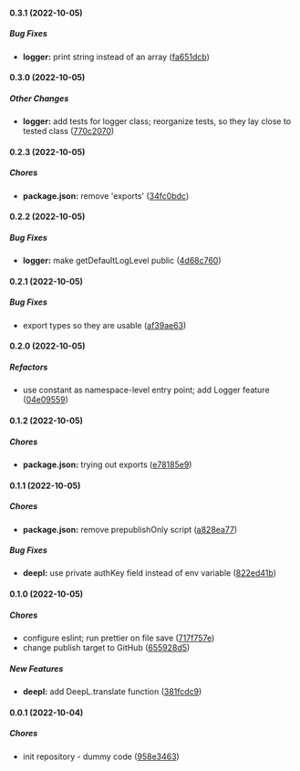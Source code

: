 #### 0.3.1 (2022-10-05)

##### Bug Fixes

* **logger:**  print string instead of an array ([fa651dcb](https://github.com/Melmoth-the-Wanderer/discord-bot-base/commit/fa651dcb5ecceb87bee739e566faa0e6e7ff2ce6))

#### 0.3.0 (2022-10-05)

##### Other Changes

* **logger:**  add tests for logger class; reorganize tests, so they lay close to tested class ([770c2070](https://github.com/Melmoth-the-Wanderer/discord-bot-base/commit/770c2070272f102de37e7e61da4534ab2ccf233d))

#### 0.2.3 (2022-10-05)

##### Chores

* **package.json:**  remove 'exports' ([34fc0bdc](https://github.com/Melmoth-the-Wanderer/discord-bot-base/commit/34fc0bdc4387f0fc4d4f7677b2ca5d8046b76b07))

#### 0.2.2 (2022-10-05)

##### Bug Fixes

* **logger:**  make getDefaultLogLevel public ([4d68c760](https://github.com/Melmoth-the-Wanderer/discord-bot-base/commit/4d68c7601d696a071d6c59be495a0d8670a4260e))

#### 0.2.1 (2022-10-05)

##### Bug Fixes

*  export types so they are usable ([af39ae63](https://github.com/Melmoth-the-Wanderer/discord-bot-base/commit/af39ae63f52a7ef9f462b931bf6f8e9beeee29a4))

#### 0.2.0 (2022-10-05)

##### Refactors

*  use constant as namespace-level entry point; add Logger feature ([04e09559](https://github.com/Melmoth-the-Wanderer/discord-bot-base/commit/04e095595ec881d4a4906af2383c95601f00b2c4))

#### 0.1.2 (2022-10-05)

##### Chores

* **package.json:**  trying out exports ([e78185e9](https://github.com/Melmoth-the-Wanderer/discord-bot-base/commit/e78185e993c899b1939085dde09d45b23bc64277))

#### 0.1.1 (2022-10-05)

##### Chores

* **package.json:**  remove prepublishOnly script ([a828ea77](https://github.com/Melmoth-the-Wanderer/discord-bot-base/commit/a828ea771d3b69b152b472d02d86b372cc86ac50))

##### Bug Fixes

* **deepl:**  use private authKey field instead of env variable ([822ed41b](https://github.com/Melmoth-the-Wanderer/discord-bot-base/commit/822ed41be304f287b34e702092197613df6c2953))

#### 0.1.0 (2022-10-05)

##### Chores

*  configure eslint; run prettier on file save ([717f757e](https://github.com/Melmoth-the-Wanderer/discord-bot-base/commit/717f757e097d44a2806fbd2953310c1f3ce1c62b))
*  change publish target to GitHub ([655928d5](https://github.com/Melmoth-the-Wanderer/discord-bot-base/commit/655928d56bfd0abf96b6ff9247a0f854321a2430))

##### New Features

* **deepl:**  add DeepL.translate function ([381fcdc9](https://github.com/Melmoth-the-Wanderer/discord-bot-base/commit/381fcdc9b244d1747de57d039477e3824a918861))

#### 0.0.1 (2022-10-04)

##### Chores

*  init repository - dummy code ([958e3463](http://sagittaron:13003/Sagittaron/discord-bot-base/commit/958e3463e081deb8d90ed2c5e46390945110a9b4))

